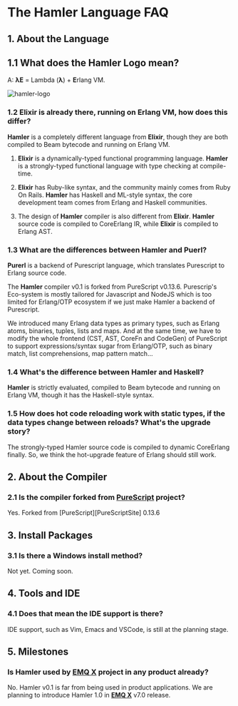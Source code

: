 # The Hamler Language FAQ

## 1. About the Language

## 1.1 What does the Hamler Logo mean?

A: **λE** = Lambda (**λ**) + **E**rlang VM.

![hamler-logo](https://avatars2.githubusercontent.com/u/49756617?s=200&v=4)

### 1.2 Elixir is already there, running on Erlang VM, how does this differ?

**Hamler** is a completely different language from **Elixir**, though they are both compiled to Beam bytecode and running on Erlang VM.

1. **Elixir** is a dynamically-typed functional programming language. **Hamler** is a strongly-typed functional language with type checking at compile-time.

2. **Elixir** has Ruby-like syntax, and the community mainly comes from Ruby On Rails. **Hamler** has Haskell and ML-style syntax, the core development team comes from Erlang and Haskell communities.

3. The design of **Hamler** compiler is also different from **Elixir**. **Hamler** source code is compiled to CoreErlang IR, while **Elixir** is compiled to Erlang AST.

### 1.3 What are the differences between Hamler and Puerl?

**Purerl** is a backend of Purescript language, which translates Purescript to Erlang source code.

The **Hamler** compiler v0.1 is forked from PureScript v0.13.6. Purescrip's Eco-system is mostly tailored for Javascript and NodeJS which is too limited for Erlang/OTP ecosystem if we just make Hamler a backend of Purescript.

We introduced many Erlang data types as primary types, such as Erlang atoms, binaries, tuples, lists and maps. And at the same time, we have to modify the whole frontend (CST, AST, CoreFn and CodeGen) of PureScript to support expressions/syntax sugar from Erlang/OTP, such as binary match, list comprehensions, map pattern match...

### 1.4 What's the difference between Hamler and Haskell?

**Hamler** is strictly evaluated, compiled to Beam bytecode and running on Erlang VM, though it has the Haskell-style syntax.

### 1.5 How does hot code reloading work with static types, if the data types change between reloads? What's the upgrade story?

The strongly-typed Hamler source code is compiled to dynamic CoreErlang finally. So, we think the hot-upgrade feature of Erlang should still work.


## 2. About the Compiler

### 2.1 Is the compiler forked from [PureScript][PureScriptHamler] project?

Yes. Forked from [PureScript][PureScriptSite] 0.13.6

[PureScriptHamler]: https://github.com/hamler-lang/purescript


## 3. Install Packages

### 3.1 Is there a Windows install method?

Not yet. Coming soon.


## 4. Tools and IDE

### 4.1 Does that mean the IDE support is there?

IDE support, such as Vim, Emacs and VSCode, is still at the planning stage.


## 5. Milestones

### Is **Hamler** used by [**EMQ X**][EmqxGithub] project in any product already?

No. Hamler v0.1 is far from being used in product applications. We are planning to introduce Hamler 1.0 in [**EMQ X**][EmqxGithub] v7.0 release.

[emqxGithub]: https://github.com/emqx/emqx/

